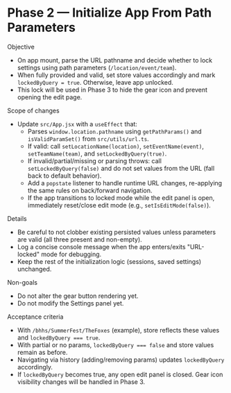 # Phase 2 — Initialize App From Path Parameters

Objective
- On app mount, parse the URL pathname and decide whether to lock settings using path parameters (`/location/event/team`).
- When fully provided and valid, set store values accordingly and mark `lockedByQuery = true`. Otherwise, leave app unlocked.
 - This lock will be used in Phase 3 to hide the gear icon and prevent opening the edit page.

Scope of changes
- Update `src/App.jsx` with a `useEffect` that:
  - Parses `window.location.pathname` using `getPathParams()` and `isValidParamSet()` from `src/utils/url.ts`.
  - If valid: call `setLocationName(location)`, `setEventName(event)`, `setTeamName(team)`, and `setLockedByQuery(true)`.
  - If invalid/partial/missing or parsing throws: call `setLockedByQuery(false)` and do not set values from the URL (fall back to default behavior).
  - Add a `popstate` listener to handle runtime URL changes, re-applying the same rules on back/forward navigation.
  - If the app transitions to locked mode while the edit panel is open, immediately reset/close edit mode (e.g., `setIsEditMode(false)`).

Details
- Be careful to not clobber existing persisted values unless parameters are valid (all three present and non-empty).
- Log a concise console message when the app enters/exits "URL-locked" mode for debugging.
- Keep the rest of the initialization logic (sessions, saved settings) unchanged.

Non-goals
- Do not alter the gear button rendering yet.
- Do not modify the Settings panel yet.

Acceptance criteria
- With `/bhhs/SummerFest/TheFoxes` (example), store reflects these values and `lockedByQuery === true`.
- With partial or no params, `lockedByQuery === false` and store values remain as before.
- Navigating via history (adding/removing params) updates `lockedByQuery` accordingly.
 - If `lockedByQuery` becomes true, any open edit panel is closed. Gear icon visibility changes will be handled in Phase 3.
